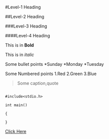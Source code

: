 #Level-1 Heading

##Level-2 Heading

###Level-3 Heading

####Level-4 Heading

This is in **Bold**

This is in *italic*

Some bullet points
*Sunday
*Monday
*Tuesday

Some Numbered points
1.Red
2.Green
3.Blue

>Some caption,quote

```

#include<stdio.h>

int main()

{

}

```

[Click Here](https://gitam.edu)
#
>
